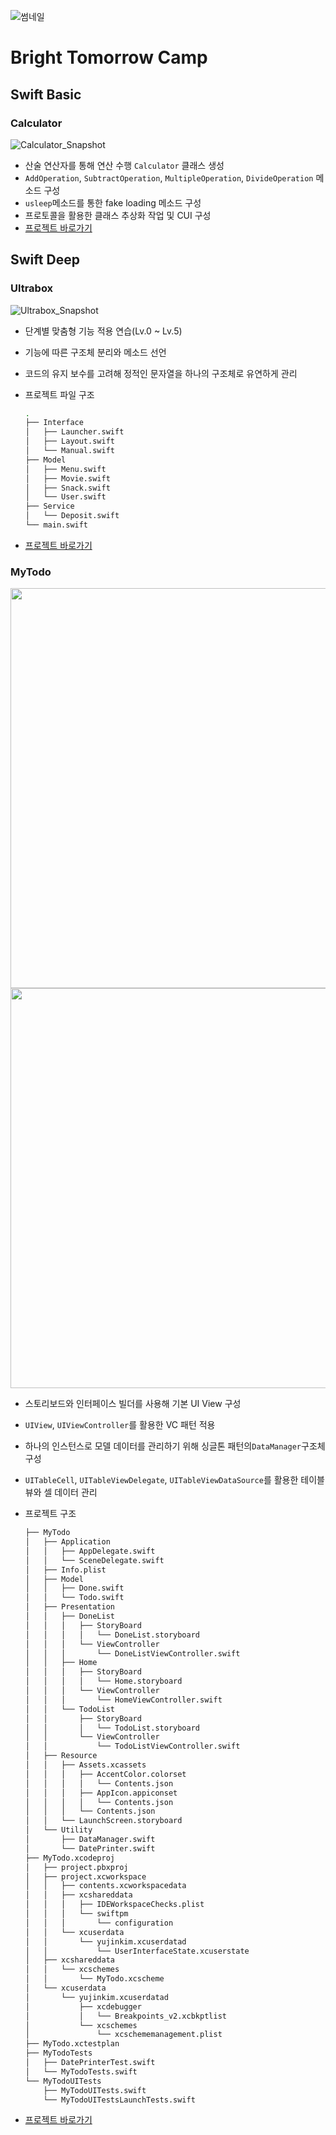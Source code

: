 ![썸네일](.github/resources/Bright_Tomorrow_Camp_Banner.png)

# Bright Tomorrow Camp

## Swift Basic

### Calculator

![Calculator_Snapshot](.github/resources/Calculator_Snapshot.png)

- 산술 연산자를 통해 연산 수행 `Calculator` 클래스 생성
- `AddOperation`, `SubtractOperation`, `MultipleOperation`, `DivideOperation` 메소드 구성
- `usleep`메소드를 통한 fake loading 메소드 구성
- 프로토콜을 활용한 클래스 추상화 작업 및 CUI 구성
- [프로젝트 바로가기](./Calculator)

## Swift Deep

### Ultrabox

![Ultrabox_Snapshot](.github/resources/Ultrabox_Snapshot_1.png)

- 단계별 맞춤형 기능 적용 연습(Lv.0 ~ Lv.5)
- 기능에 따른 구조체 분리와 메소드 선언
- 코드의 유지 보수를 고려해 정적인 문자열을 하나의 구조체로 유연하게 관리
- 프로젝트 파일 구조

  ```bash
  .
  ├── Interface
  │   ├── Launcher.swift
  │   ├── Layout.swift
  │   └── Manual.swift
  ├── Model
  │   ├── Menu.swift
  │   ├── Movie.swift
  │   ├── Snack.swift
  │   └── User.swift
  ├── Service
  │   └── Deposit.swift
  └── main.swift
  ```

- [프로젝트 바로가기](./Ultrabox)

### MyTodo

<p align="center">
	<img src=".github/resources/MyTodo_Snapshot_1.png" height="640px" />
	<img src=".github/resources/MyTodo.gif" height="640px" />
</p>

- 스토리보드와 인터페이스 빌더를 사용해 기본 UI View 구성
- `UIView`, `UIViewController`를 활용한 VC 패턴 적용
- 하나의 인스턴스로 모델 데이터를 관리하기 위해 싱글톤 패턴의`DataManager`구조체 구성
- `UITableCell`, `UITableViewDelegate`, `UITableViewDataSource`를 활용한 테이블 뷰와 셀 데이터 관리
- 프로젝트 구조

  ```bash
  ├── MyTodo
  │   ├── Application
  │   │   ├── AppDelegate.swift
  │   │   └── SceneDelegate.swift
  │   ├── Info.plist
  │   ├── Model
  │   │   ├── Done.swift
  │   │   └── Todo.swift
  │   ├── Presentation
  │   │   ├── DoneList
  │   │   │   ├── StoryBoard
  │   │   │   │   └── DoneList.storyboard
  │   │   │   └── ViewController
  │   │   │       └── DoneListViewController.swift
  │   │   ├── Home
  │   │   │   ├── StoryBoard
  │   │   │   │   └── Home.storyboard
  │   │   │   └── ViewController
  │   │   │       └── HomeViewController.swift
  │   │   └── TodoList
  │   │       ├── StoryBoard
  │   │       │   └── TodoList.storyboard
  │   │       └── ViewController
  │   │           └── TodoListViewController.swift
  │   ├── Resource
  │   │   ├── Assets.xcassets
  │   │   │   ├── AccentColor.colorset
  │   │   │   │   └── Contents.json
  │   │   │   ├── AppIcon.appiconset
  │   │   │   │   └── Contents.json
  │   │   │   └── Contents.json
  │   │   └── LaunchScreen.storyboard
  │   └── Utility
  │       ├── DataManager.swift
  │       └── DatePrinter.swift
  ├── MyTodo.xcodeproj
  │   ├── project.pbxproj
  │   ├── project.xcworkspace
  │   │   ├── contents.xcworkspacedata
  │   │   ├── xcshareddata
  │   │   │   ├── IDEWorkspaceChecks.plist
  │   │   │   └── swiftpm
  │   │   │       └── configuration
  │   │   └── xcuserdata
  │   │       └── yujinkim.xcuserdatad
  │   │           └── UserInterfaceState.xcuserstate
  │   ├── xcshareddata
  │   │   └── xcschemes
  │   │       └── MyTodo.xcscheme
  │   └── xcuserdata
  │       └── yujinkim.xcuserdatad
  │           ├── xcdebugger
  │           │   └── Breakpoints_v2.xcbkptlist
  │           └── xcschemes
  │               └── xcschememanagement.plist
  ├── MyTodo.xctestplan
  ├── MyTodoTests
  │   ├── DatePrinterTest.swift
  │   └── MyTodoTests.swift
  └── MyTodoUITests
      ├── MyTodoUITests.swift
      └── MyTodoUITestsLaunchTests.swift
  ```

- [프로젝트 바로가기](./MyTodo)
